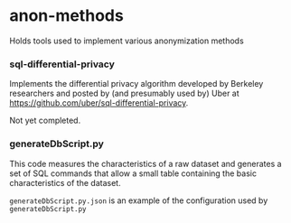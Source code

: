 # anon-methods

Holds tools used to implement various anonymization methods

### sql-differential-privacy

Implements the differential privacy algorithm developed by Berkeley researchers and posted by (and presumably used by) Uber at https://github.com/uber/sql-differential-privacy.

Not yet completed.

### generateDbScript.py

This code measures the characteristics of a raw dataset and generates a set of SQL commands that allow a small table containing the basic characteristics of the dataset.

`generateDbScript.py.json` is an example of the configuration used by `generateDbScript.py`
